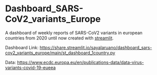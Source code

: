 # Dashboard_SARS-CoV2_variants_Europe

A dashboard of weekly reports of SARS-CoV2 variants in european countries from 2020 until now created with [streamlit](https://streamlit.io/).

Dashboard Link: https://share.streamlit.io/sayalaruano/dashboard_sars-cov2_variants_europe/main/st_dashboard_1country.py

Data: https://www.ecdc.europa.eu/en/publications-data/data-virus-variants-covid-19-eueea
